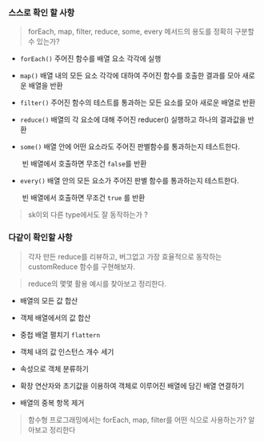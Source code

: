 ### 스스로 확인 할 사항

> forEach, map, filter, reduce, some, every 메서드의 용도를 정확히 구분할 수 있는가?

- `forEach()` 주어진 함수를 배열 요소 각각에 실행

- `map()`  배열 내의 모든 요소 각각에 대하여 주어진 함수를 호출한 결과를 모아 새로운 배열을 반환

- `filter()`  주어진 함수의 테스트를 통과하는 모든 요소를 모아 새로운 배열로 반환

- `reduce()` 배열의 각 요소에 대해 주어진 reducer() 실행하고 하나의 결과값을 반환

- `some()` 배열 안에 어떤 요소라도 주어진 판별함수를 통과하는지 테스트한다. 

  ​			  빈 배열에서 호출하면 무조건 `false`를 반환

- `every()` 배열 안의 모든 요소가 주어진 판별 함수를 통과하는지 테스트한다. 

  ​				빈 배열에서 호출하면 무조건 `true` 를 반환

>  sk이외 다른 type에서도 잘 동작하는가 ?



### 다같이 확인할 사항

>  각자 만든 reduce를 리뷰하고, 버그없고 가장 효율적으로 동작하는 customReduce 함수를 구현해보자.



>  reduce의 몇몇 활용 예시를 찾아보고 정리한다.

- 배열의 모든 값 합산

- 객체 배열에서의 값 합산

- 중첩 배열 펼치기 `flattern`

- 객체 내의 값 인스턴스 개수 세기

- 속성으로 객체 분류하기

- 확장 연산자와 초기값을 이용하여 객체로 이루어진 배열에 담긴 배열 연결하기

- 배열의 중복 항목 제거

  

>  함수형 프로그래밍에서는 forEach, map, filter를 어떤 식으로 사용하는가? 알아보고 정리한다

